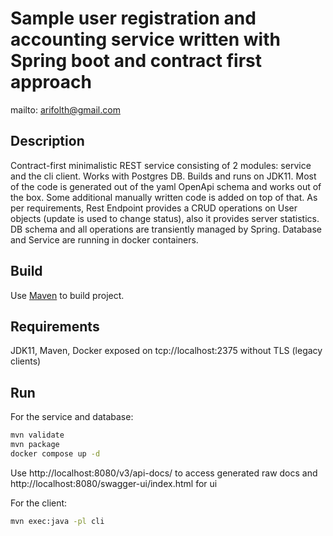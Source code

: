 # Sample user registration and accounting service written with Spring boot and contract first approach


mailto: <arifolth@gmail.com>

## Description
Contract-first minimalistic REST service consisting of 2 modules: service and the cli client.
Works with Postgres DB. Builds and runs on JDK11.
Most of the code is generated out of the yaml OpenApi schema and works out of the box. Some additional manually written code is added on top of that.
As per requirements, Rest Endpoint provides a CRUD operations on User objects (update is used to change status), also it provides server statistics.
DB schema and all operations are transiently managed by Spring. Database and Service are running in docker containers.

## Build

Use [Maven](https://maven.apache.org/) to build project.

## Requirements
JDK11, Maven, Docker exposed on tcp://localhost:2375 without TLS (legacy clients)

## Run
For the service and database:
```bash
mvn validate
mvn package
docker compose up -d
```
Use http://localhost:8080/v3/api-docs/ to access generated raw docs and http://localhost:8080/swagger-ui/index.html for ui

For the client:
```bash
mvn exec:java -pl cli
```
